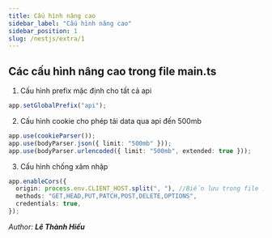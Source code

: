 ```yaml
---
title: Cấu hình nâng cao
sidebar_label: "Cấu hình nâng cao"
sidebar_position: 1
slug: /nestjs/extra/1
---
```


## Các cấu hình nâng cao trong file main.ts

1. Cấu hình prefix mặc định cho tất cả api

```ts
app.setGlobalPrefix("api");
```

2. Cấu hình cookie cho phép tải data qua api đến 500mb

```ts
app.use(cookieParser());
app.use(bodyParser.json({ limit: "500mb" }));
app.use(bodyParser.urlencoded({ limit: "500mb", extended: true }));
```

3. Cấu hình chống xâm nhập

```ts
app.enableCors({
  origin: process.env.CLIENT_HOST.split(", "), //Biến lưu trong file .env
  methods: "GET,HEAD,PUT,PATCH,POST,DELETE,OPTIONS",
  credentials: true,
});
```

<div class="text-right">

_Author: **Lê Thành Hiếu**_

</div>
